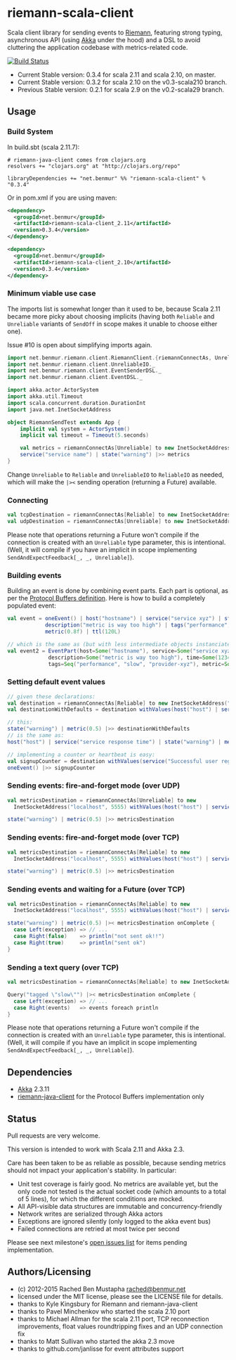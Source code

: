 # riemann-scala-client

Scala client library for sending events to [Riemann](http://riemann.io/), featuring strong typing, asynchronous API (using [Akka](http://akka.io/) under the hood) and a DSL to avoid cluttering the application codebase with metrics-related code.

[![Build Status](https://api.travis-ci.org/benmur/riemann-scala-client.png)](https://travis-ci.org/benmur/riemann-scala-client/)

* Current Stable version: 0.3.4 for scala 2.11 and scala 2.10, on master.
* Current Stable version: 0.3.2 for scala 2.10 on the v0.3-scala210 branch.
* Previous Stable version: 0.2.1 for scala 2.9 on the v0.2-scala29 branch.

## Usage

### Build System
In build.sbt (scala 2.11.7):
```
# riemann-java-client comes from clojars.org
resolvers += "clojars.org" at "http://clojars.org/repo"

libraryDependencies += "net.benmur" %% "riemann-scala-client" % "0.3.4"
```

Or in pom.xml if you are using maven:
```xml
<dependency>
  <groupId>net.benmur</groupId>
  <artifactId>riemann-scala-client_2.11</artifactId>
  <version>0.3.4</version>
</dependency>
```
```xml
<dependency>
  <groupId>net.benmur</groupId>
  <artifactId>riemann-scala-client_2.10</artifactId>
  <version>0.3.4</version>
</dependency>
```

### Minimum viable use case
The imports list is somewhat longer than it used to be, because Scala 2.11 became more picky about choosing implicits (having both `Reliable` and `Unreliable` variants of `SendOff` in scope makes it unable to choose either one).

Issue #10 is open about simplifying imports again.

```scala
import net.benmur.riemann.client.RiemannClient.{riemannConnectAs, Unreliable}
import net.benmur.riemann.client.UnreliableIO._
import net.benmur.riemann.client.EventSenderDSL._
import net.benmur.riemann.client.EventDSL._

import akka.actor.ActorSystem
import akka.util.Timeout
import scala.concurrent.duration.DurationInt
import java.net.InetSocketAddress

object RiemannSendTest extends App {
    implicit val system = ActorSystem()
    implicit val timeout = Timeout(5.seconds)

    val metrics = riemannConnectAs[Unreliable] to new InetSocketAddress("localhost", 5555)
    service("service name") | state("warning") |>> metrics
}
```

Change `Unreliable` to `Reliable` and `UnreliableIO` to `ReliableIO` as needed, which will make the `|><` sending operation (returning a Future) available.

### Connecting

```scala
val tcpDestination = riemannConnectAs[Reliable] to new InetSocketAddress("localhost", 5555)
val udpDestination = riemannConnectAs[Unreliable] to new InetSocketAddress("localhost", 5555)
```

Please note that operations returning a Future won't compile if the connection is created with an `Unreliable` type parameter, this is intentional. (Well, it will compile if you have an implicit in scope implementing `SendAndExpectFeedback[_, _, Unreliable]`).

### Building events

Building an event is done by combining event parts. Each part is optional, as per the [Protocol Buffers definition](https://github.com/aphyr/riemann-java-client/blob/master/src/main/proto/riemann/proto.proto). Here is how to build a completely populated event:
```scala
val event = oneEvent() | host("hostname") | service("service xyz") | state("warning") | time(1234L) | 
            description("metric is way too high") | tags("performance", "slow", "provider-xyz") | 
            metric(0.8f) | ttl(120L)

// which is the same as (but with less intermediate objects instanciated):
val event2 = EventPart(host=Some("hostname"), service=Some("service xyz"), state=Some("warning"),
             description=Some("metric is way too high"), time=Some(1234L),
             tags=Seq("performance", "slow", "provider-xyz"), metric=Some(0.8f), ttl=Some(120L))
```

### Setting default event values
```scala
// given these declarations:
val destination = riemannConnectAs[Reliable] to new InetSocketAddress("localhost", 5555)
val destinationWithDefaults = destination withValues(host("host") | service("service response time"))

// this:
state("warning") | metric(0.5) |>> destinationWithDefaults
// is the same as:
host("host") | service("service response time") | state("warning") | metric(0.5) |>> destination

// implementing a counter or heartbeat is easy:
val signupCounter = destination withValues(service("Successful user registration"))
oneEvent() |>> signupCounter
```

### Sending events: fire-and-forget mode (over UDP)
```scala
val metricsDestination = riemannConnectAs[Unreliable] to new
  InetSocketAddress("localhost", 5555) withValues(host("host") | service("service response time"))

state("warning") | metric(0.5) |>> metricsDestination
```

### Sending events: fire-and-forget mode (over TCP)
```scala
val metricsDestination = riemannConnectAs[Reliable] to new
  InetSocketAddress("localhost", 5555) withValues(host("host") | service("service response time"))

state("warning") | metric(0.5) |>> metricsDestination
```

### Sending events and waiting for a Future (over TCP)
```scala
val metricsDestination = riemannConnectAs[Reliable] to new
  InetSocketAddress("localhost", 5555) withValues(host("host") | service("service response time"))

state("warning") | metric(0.5) |>< metricsDestination onComplete {
  case Left(exception) => // ...
  case Right(false)    => println("not sent ok!!")
  case Right(true)     => println("sent ok")
}
```

### Sending a text query (over TCP)
```scala
val metricsDestination = riemannConnectAs[Reliable] to new InetSocketAddress("localhost", 5555)

Query("tagged \"slow\"") |>< metricsDestination onComplete {
  case Left(exception) => // ...
  case Right(events)   => events foreach println
}
```

Please note that operations returning a Future won't compile if the connection is created with an `Unreliable` type parameter, this is intentional. (Well, it will compile if you have an implicit in scope implementing `SendAndExpectFeedback[_, _, Unreliable]`).

## Dependencies

- [Akka](http://akka.io/) 2.3.11
- [riemann-java-client](https://github.com/aphyr/riemann-java-client) for the Protocol Buffers implementation only

## Status

Pull requests are very welcome.

This version is intended to work with Scala 2.11 and Akka 2.3.

Care has been taken to be as reliable as possible, because sending metrics should not impact your application's stability. In particular:
- Unit test coverage is fairly good. No metrics are available yet, but the only code not tested is the actual socket code (which amounts to a total of 5 lines), for which the different conditions are mocked.
- All API-visible data structures are immutable and concurrency-friendly
- Network writes are serialized through Akka actors
- Exceptions are ignored silently (only logged to the akka event bus)
- Failed connections are retried at most twice per second

Please see next milestone's [open issues list](https://github.com/benmur/riemann-scala-client/issues?milestone=1&state=open) for items pending implementation.

## Authors/Licensing

- (c) 2012-2015 Rached Ben Mustapha <rached@benmur.net>
- licensed under the MIT license, please see the LICENSE file for details.
- thanks to Kyle Kingsbury for Riemann and riemann-java-client
- thanks to Pavel Minchenkov who started the scala 2.10 port
- thanks to Michael Allman for the scala 2.11 port, TCP reconnection improvements, float values roundtripping fixes and an UDP connection fix
- thanks to Matt Sullivan who started the akka 2.3 move
- thanks to github.com/janlisse for event attributes support
